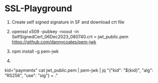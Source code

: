 # SSL-Playground

1. Create self signed signature in SF and download crt file
 
2. openssl x509 -pubkey -noout -in SelfSignedCert_06Dec2023_080740.crt > jwt_public.pem
https://github.com/dannycoates/pem-jwk
3. npm install -g pem-jwk
4.  
kid="payments"
cat jwt_public.pem | pem-jwk | jq "{\"kid\": \"${kid}\", \"alg\": \"RS256\", \"use\": \"sig\"} + ."
 
